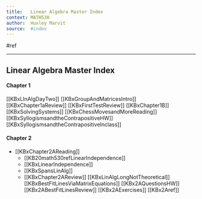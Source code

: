 ```yaml
---
title:   Linear Algebra Master Index
context: MATH530
author:  Huxley Marvit
source:  #index
---
```


#ref

---

## Linear Algebra Master Index

####  Chapter 1
[[KBxLInAlgDayTwo]]
[[KBxGroupAndMatricesIntro]]
[[KBxChapter1aReview]]
[[KBxFirstTestReview]]
[[KBxChapter1B]]
[[KBxSolvingSystems]]
[[KBxChessMovesandMoreReading]]
[[KBxSyllogismsandtheContrapositiveHW]]
[[KBxSyllogismsandtheContrapositiveInclass]]

#### Chapter 2
- [[KBxChapter2AReading]]
	- [[KB20math530refLinearIndependence]]
	- [[KBxLinearIndependence]]
	- [[KBxSpansLinAlg]]
	- [[KBxChapter2AReview]]
[[KBxLinAlgLongNotTheoretical]]
[[KBxBestFitLinesViaMatrixEquations]]
[[KBx2AQuestionsHW]]
[[KBx2ABestFitLinesReview]]
[[KBx2AExercises]]
[[KBx2Aref]]

